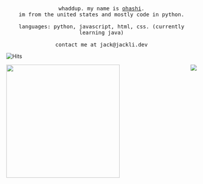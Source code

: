 <p align="center">
  <samp>whaddup. my name is <a href="https://github.com/ohashizu">ohashi</a>.
    <br> 
    im from the united states and mostly code in python.
    <br>
    <br>
    languages: python, javascript, html, css. (currently learning java)
    <br>
    <br>
    contact me at jack@jackli.dev
  </samp>
</p>

![Hits](https://hits.link/hits?url=https%3A%2F%2Fgithub.com%2Fjckli&bgRight=FAA0A0)

<img src="https://github.com/ohashizu/ohashizu/blob/main/picture.jpg" align="left" width="auto" height="300"/>
<a href="https://discordbotlist.com/bots/mangaupdates">
  <img src="https://lanyard.cnrad.dev/api/326498384758308875?idleMessage=Doing%20Nothing%20:)" align="right" />
</a>
